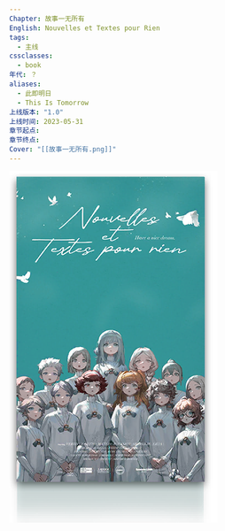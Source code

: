 ```yaml
---
Chapter: 故事一无所有
English: Nouvelles et Textes pour Rien
tags:
  - 主线
cssclasses:
  - book
年代: ？
aliases:
  - 此即明日
  - This Is Tomorrow
上线版本: "1.0"
上线时间: 2023-05-31
章节起点:
章节终点:
Cover: "[[故事一无所有.png]]"
---
```

![cover](assets/第三章%20故事一无所有.assets/故事一无所有.png)